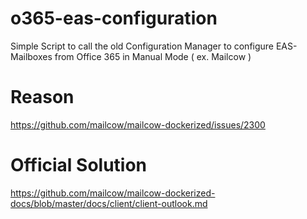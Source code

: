 # o365-eas-configuration
 Simple Script to call the old Configuration Manager to configure EAS-Mailboxes from Office 365 in Manual Mode ( ex. Mailcow )
# Reason
https://github.com/mailcow/mailcow-dockerized/issues/2300
# Official Solution
https://github.com/mailcow/mailcow-dockerized-docs/blob/master/docs/client/client-outlook.md
